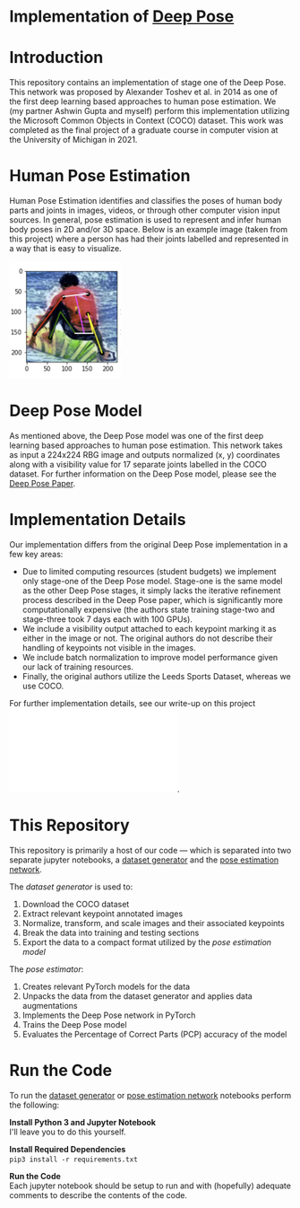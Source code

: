# Implementation of [Deep Pose](https://openaccess.thecvf.com/content_cvpr_2014/papers/Toshev_DeepPose_Human_Pose_2014_CVPR_paper.pdf)

# Introduction
This repository contains an implementation of stage one of the Deep Pose. This network was proposed by ‪Alexander Toshev et al. in 2014 as one of the first deep learning based approaches to human pose estimation. We (my partner Ashwin Gupta and myself) perform this implementation utilizing the Microsoft Common Objects in Context (COCO) dataset. This work was completed as the final project of a graduate course in computer vision at the University of Michigan in 2021. 

# Human Pose Estimation
Human Pose Estimation identifies and classifies the poses of human body parts and joints in images, videos, or through other computer vision input sources. In general, pose estimation is used to represent and infer human body poses in 2D and/or 3D space. Below is an example image (taken from this project) where a person has had their joints labelled and represented in a way that is easy to visualize.

![Example Pose](docs/example-pose.png)

# Deep Pose Model
As mentioned above, the Deep Pose model was one of the first deep learning based approaches to human pose estimation. This network takes as input a 224x224 RBG image and outputs normalized (x, y) coordinates along with a visibility value for 17 separate joints labelled in the COCO dataset. For further information on the Deep Pose model, please see the [Deep Pose Paper](https://openaccess.thecvf.com/content_cvpr_2014/papers/Toshev_DeepPose_Human_Pose_2014_CVPR_paper.pdf).

# Implementation Details
Our implementation differs from the original Deep Pose implementation in a few key areas:
- Due to limited computing resources (student budgets) we implement only stage-one of the Deep Pose model. Stage-one is the same model as the other Deep Pose stages, it simply lacks the iterative refinement process described in the Deep Pose paper, which is significantly more computationally expensive (the authors state training stage-two and stage-three took 7 days each with 100 GPUs).
- We include a visibility output attached to each keypoint marking it as either in the image or not. The original authors do not describe their handling of keypoints not visible in the images.
- We include batch normalization to improve model performance given our lack of training resources.
- Finally, the original authors utilize the Leeds Sports Dataset, whereas we use COCO.

For further implementation details, see our write-up on this project ![here](Project-Report.pdf).

# This Repository
This repository is primarily a host of our code — which is separated into two separate jupyter notebooks, a [dataset generator](dataset-generator.ipynb) and the [pose estimation network](pose-estimator.ipynb).

The *dataset generator* is used to:
1. Download the COCO dataset
2. Extract relevant keypoint annotated images
3. Normalize, transform, and scale images and their associated keypoints
4. Break the data into training and testing sections
5. Export the data to a compact format utilized by the *pose estimation model*

The *pose estimator*:
1. Creates relevant PyTorch models for the data
2. Unpacks the data from the dataset generator and applies data augmentations
3. Implements the Deep Pose network in PyTorch
4. Trains the Deep Pose model
5. Evaluates the Percentage of Correct Parts (PCP) accuracy of the model

# Run the Code
To run the [dataset generator](dataset-generator.ipynb) or [pose estimation network](pose-estimator.ipynb) notebooks perform the following:

**Install Python 3 and Jupyter Notebook**  
I'll leave you to do this yourself.

**Install Required Dependencies**  
``pip3 install -r requirements.txt``

**Run the Code**  
Each jupyter notebook should be setup to run and with (hopefully) adequate comments to describe the contents of the code.

